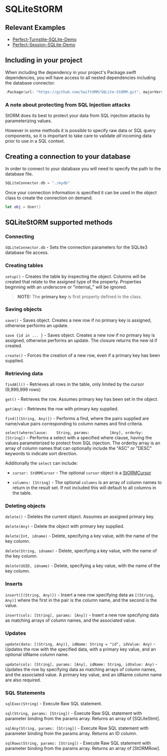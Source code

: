# SQLiteStORM

## Relevant Examples

* [Perfect-Turnstile-SQLite-Demo](https://github.com/PerfectExamples/Perfect-Turnstile-SQLite-Demo)
* [Perfect-Session-SQLite-Demo](https://github.com/PerfectExamples/Perfect-Session-SQLite-Demo)


## Including in your project

When including the dependency in your project's Package.swift dependencies, you will have access to all nested dependencies including the database connector.

``` swift
.Package(url: "https://github.com/SwiftORM/SQLite-StORM.git", majorVersion: 1)
```

### A note about protecting from SQL Injection attacks

StORM does its best to protect your data from SQL injection attacks by parameterizing values.

However in some methods it is possible to specify raw data or SQL query components, so it is important to take care to validate *all* incoming data prior to use in a SQL context.


## Creating a connection to your database

In order to connect to your database you will need to specify the path to the database file.

``` swift
SQLiteConnector.db = "./mydb"
```

Once your connection information is specified it can be used in the object class to create the connection on demand.

``` swift
let obj = User()
```

## SQLiteStORM supported methods

### Connecting

`SQLiteConnector.db` - Sets the connection parameters for the SQLite3 database file access.

### Creating tables

`setup()` - Creates the table by inspecting the object. Columns will be created that relate to the assigned type of the property. Properties beginning with an underscore or "internal_" will be ignored.

> **NOTE:** The **primary key** is first property defined in the class.

### Saving objects

`save()` - Saves object. Creates a new row if no primary key is assigned, otherwise performs an update. 

`save {id in ... }` - Saves object. Creates a new row if no primary key is assigned, otherwise performs an update. The closure returns the new id if created.

`create()` - Forces the creation of a new row, even if a primary key has been supplied.

### Retrieving data

`findAll()` - Retrieves all rows in the table, only limited by the cursor (9,999,999 rows)

`get()` - Retrieves the row. Assumes primary key has been set in the object.

`get(Any)` - Retrieves the row with primary key supplied.

`find([(String, Any)])` - Performs a find, where the pairs supplied are name/value pairs corresponding to column names and find criteria.

`select(whereclause:	String,
		params:			[Any],
		orderby:		[String])` - Performs a select with a specified where clause, having the values parameterized to protect from SQL injection. The orderby array is an array of column names that can optionally include the "ASC" or "DESC" keywords to indicate sort direction.

Additionally the `select` can include:

*  `cursor: StORMCursor` - The optional `cursor` object is a [StORMCursor](https://github.com/PerfectlySoft/PerfectDocs/blob/master/guide/StORM-Cursor.md)

*  `columns: [String]` - The optional `columns` is an array of column names to return in the result set. If not included this will default to all columns in the table.

### Deleting objects

`delete()` - Deletes the current object. Assumes an assigned primary key.

`delete(Any)` - Delete the object with primary key supplied.

`delete(Int, idname)` - Delete, specifying a key value, with the name of the key column.

`delete(String, idname)` - Delete, specifying a key value, with the name of the key column.

`delete(UUID, idname)` - Delete, specifying a key value, with the name of the key column.

### Inserts

`insert([(String, Any)])` - Insert a new row specifying data as `[(String, Any)]` where the first in the pair is the column name, and the second is the value.

`insert(cols: [String], params: [Any])` - Insert a new row specifying data as matching arrays of column names, and the associated value.


### Updates

`update(data: [(String, Any)], idName: String = "id", idValue: Any)` - Updates the row with the specified data, with a primary key value, and an optional idName column name.

`update(cols: [String], params: [Any], idName: String, idValue: Any)` -  Updates the row by specifying data as matching arrays of column names, and the associated value. A primary key value, and an idName column name are also required.



### SQL Statements

`sqlExec(String)` - Execute Raw SQL statement.

`sql(String, params: [String])` - Execute Raw SQL statement with parameter binding from the params array. Returns an array of [SQLiteStmt].

`sqlAny(String, params: [String])` - Execute Raw SQL statement with parameter binding from the params array. Returns an ID column.

`sqlRows(String, params: [String])` - Execute Raw SQL statement with parameter binding from the params array. Returns an array of [StORMRow].
